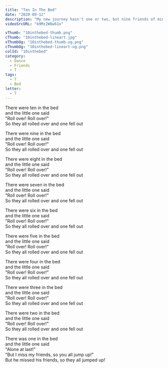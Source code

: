 ```yaml
---
title: "Ten In The Bed"
date: "2020-09-12"
description: "My new journey hasn't one or two, but nine friends of mine, dancing and singing on the bed! Will you join us?"
videoSrcURL: "b9Mz2W6w61o"

vThumb: "10inthebed-thumb.png"
cThumb: "10inthebed-lineart.jpg"
vThumbOg: "10inthebed-thumb-og.png"
cThumbOg: "10inthebed-lineart-og.png"
colId: "10inthebed"
category:
  - Dance
  - Friends
  - T
tags:
  - T
  - Bed
letter:
  - T
---
```


<p>
There were ten in the bed<br />
and the little one said<br />
"Roll over! Roll over!"<br />
So they all rolled over and one fell out </p>
<p>
There were nine in the bed<br />
and  the little one said<br />
"Roll over! Roll over!"<br />
So they all rolled over and one fell out</p>
<p>
There were eight in the bed<br />
and  the little one said<br />
"Roll over! Roll over!"<br />
So they all rolled over and one fell out</p>
<p>
There were seven in the bed<br />
and  the little one said<br />
"Roll over! Roll over!"<br />
So they all rolled over and one fell out</p>
<p>
There were six in the bed<br />
and  the little one said<br />
"Roll over! Roll over!"<br />
So they all rolled over and one fell out</p>
<p>
There were five in the bed<br />
and  the little one said<br />
"Roll over! Roll over!"<br />
So they all rolled over and one fell out</p>
 <p>
There were four in the bed<br />
and  the little one said<br />
"Roll over! Roll over!"<br />
So they all rolled over and one fell out</p>
<p>
There were three in the bed<br />
and  the little one said<br />
"Roll over! Roll over!"<br />
So they all rolled over and one fell out</p>
<p>
There were two in the bed<br />
and  the little one said<br />
"Roll over! Roll over!"<br />
So they all rolled over and one fell out</p>
 <p>
There was one in the bed<br />
and  the little one said<br />
"Alone at last!"<br />
"But I miss my friends, so you all jump up!"<br />
But he missed his friends, so they all jumped up!</p>
